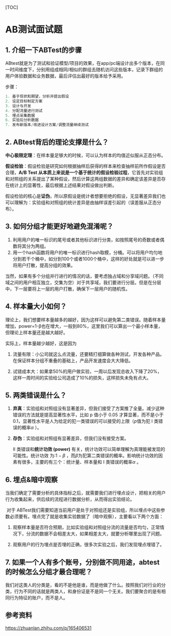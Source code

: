 [TOC]

# AB测试面试题

## 1. 介绍一下ABTest的步骤

ABtest就是为了测试和验证模型/项目的效果，在app/pc端设计出多个版本，在同一时间维度下，分别用组成相同/相似的群组去随机访问这些版本，记录下群组的用户体验数据和业务数据，最后评估出最好的版本给予采用。

步骤：

```python
1. 基于现状和期望，分析并提出假设
2. 设定目标制定方案
3. 设计与开发
4. 分配流量进行测试
5. 埋点采集数据
6. 实验后分析数据
7. 发布新版本/改进设计方案/调整流量继续测试
```



## 2. ABtest背后的理论支撑是什么？

**中心极限定理**：在样本量足够大的时候，可以认为样本的均值近似服从正态分布。

**假设检验**：假设检验是研究如何根据抽样后获得的样本来检查抽样前所作假设是否合理，**A/B Test 从本质上来说是一个基于统计的假设检验过程**，它首先对实验组和对照组的关系提出了某种假设，然后计算这两组数据的差异和确定该差异是否存在统计上的显著性，最后根据上述结果对假设做出判断。

假设检验的核心是**证伪**，所以原假设是统计者想要拒绝的假设，无显著差异我们也可以理解为：实验组和对照组的统计差异是由抽样误差引起的（误差服从正态分布）。

## 3. 如何分组才能更好地避免混淆呢？

1. 利用用户的唯一标识的尾号或者其他标识进行分类，如按照尾号的奇数或者偶数将其分为两组。
2. 用一个hash函数将用户的唯一标识进行hash取模，分桶。可以将用户均匀地分到若干个桶中，如分到100个或者1000个桶中，这样的好处就是可以进一步将用户打散，提高分组的效果。

当然，如果有多个分组并行进行的情况的话，要考虑独占域和分享域问题。（不同域之间的用户相互独立，交集为空）对于共享域，我们要进行分层。但是在分层中，下一层要将上一层的用户打散，确保下一层用户的随机性。



## 4. 样本量大小如何？

​	理论上，我们想要样本量越多的越好，因为这样可以避免第二类错误。随着样本量增加，power=1-β也在增大，一般到80%，这里我们可以算出一个最小样本量，但理论上样本量还是越大越好。

实际上，样本量越少越好，这是因为

1. 流量有限：小公司就这么点流量，还要精打细算做各种测试，开发各种产品。在保证样本分组不重叠的基础上，产品开发速度会大大降低。

2. 试错成本大：如果拿50%的用户做实验，一周以后发现总收入下降了20%，这样一周时间的实验给公司造成了10%的损失，这样损失未免有点大。

## 5. 两类错误是什么？

1. **弃真**：实验组和对照组没有显著差异，但我们接受了方案推了全量。减少这种错误的方法就是提高显著性水平，比如 p 值小于 0.05 才算显著，而不是小于 0.1，显著性水平是人为给定的犯一类错误的可以接受的上限（$p$值为犯 I 类错误的概率$\alpha$ ）。

2. **存伪**：实验组和对照组有显著差异，但我们没有接受方案。

   II 类错误和**统计功效 (power)** 有关，统计功效可以简单理解为真理能被发现的可能性。统计功效 为:$1-\beta$ ，而$\beta$为犯第二类错误的概率。影响统计功效的因素有很多，主要的有三个：统计量、样本量和 I 类错误的概率$\alpha$  。

## 6. 埋点&暗中观察

​	当我们确定了需要分析的具体指标之后，就需要我们进行埋点设计，把相关的用户行为收集起来，供后续的流程进行数据分析，从而得出实验结论。

​	对于 ABTest我们需要知道当前用户是处于对照组还是实验组，所以埋点中这些参数必须要有。埋点完了就是收集实验数据了（暗中观察），主要看以下两个方面：

1. 观察样本量是否符合预期，比如实验组和对照组分流的流量是否均匀，正常情况下，分流的数据不会相差太大，如果相差太大，就要分析哪里出现了问题。

2. 观察用户的行为埋点是否埋的正确，很多次实验之后，我们发现埋点埋错了。



## 7. 如果一个人有多个账号，分别做不同用途，abtest的时候怎么分组才最合理呢？

 我们对这类人的分类是，看的不是他是谁，而是他做了什么。按照我们对行业的分类，行为不同的话就是两类人，和身份证是不是同一个无关。我们要聚合的是有相同行为特征的账户，而不是人。

## 参考资料

https://zhuanlan.zhihu.com/p/165406531